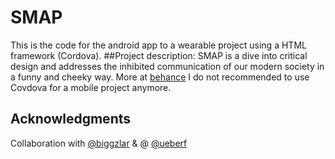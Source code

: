 # SMAP
This is the code for the android app to a wearable project using a HTML framework (Cordova). 
##Project description:
SMAP is a dive into critical design and addresses the inhibited communication of our modern society in a funny and cheeky way. More at [behance](https://www.behance.net/gallery/41107007/SMAP)
I do not recommended to use Covdova for a mobile project anymore.

## Acknowledgments
Collaboration with [@biggzlar](https://github.com/biggzlar) & @  [@ueberf](https://github.com/ueberf)

